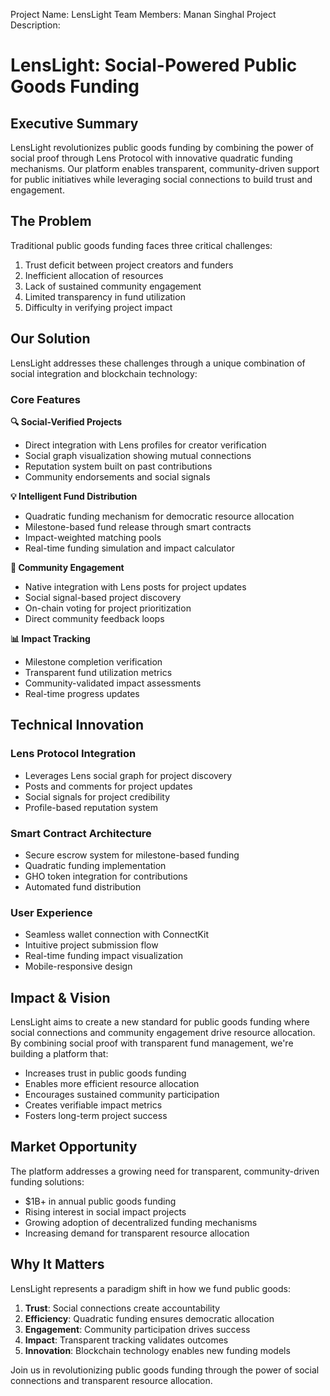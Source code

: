 Project Name: LensLight
Team Members: Manan Singhal
Project Description:
# LensLight: Social-Powered Public Goods Funding
## Executive Summary
LensLight revolutionizes public goods funding by combining the power of social proof through Lens Protocol with innovative quadratic funding mechanisms. Our platform enables transparent, community-driven support for public initiatives while leveraging social connections to build trust and engagement.

## The Problem
Traditional public goods funding faces three critical challenges:
1. Trust deficit between project creators and funders
2. Inefficient allocation of resources
3. Lack of sustained community engagement
4. Limited transparency in fund utilization
5. Difficulty in verifying project impact

## Our Solution
LensLight addresses these challenges through a unique combination of social integration and blockchain technology:

### Core Features

**🔍 Social-Verified Projects**
- Direct integration with Lens profiles for creator verification
- Social graph visualization showing mutual connections
- Reputation system built on past contributions
- Community endorsements and social signals

**💡 Intelligent Fund Distribution**
- Quadratic funding mechanism for democratic resource allocation
- Milestone-based fund release through smart contracts
- Impact-weighted matching pools
- Real-time funding simulation and impact calculator

**🤝 Community Engagement**
- Native integration with Lens posts for project updates
- Social signal-based project discovery
- On-chain voting for project prioritization
- Direct community feedback loops

**📊 Impact Tracking**
- Milestone completion verification
- Transparent fund utilization metrics
- Community-validated impact assessments
- Real-time progress updates

## Technical Innovation

### Lens Protocol Integration
- Leverages Lens social graph for project discovery
- Posts and comments for project updates
- Social signals for project credibility
- Profile-based reputation system

### Smart Contract Architecture
- Secure escrow system for milestone-based funding
- Quadratic funding implementation
- GHO token integration for contributions
- Automated fund distribution

### User Experience
- Seamless wallet connection with ConnectKit
- Intuitive project submission flow
- Real-time funding impact visualization
- Mobile-responsive design

## Impact & Vision
LensLight aims to create a new standard for public goods funding where social connections and community engagement drive resource allocation. By combining social proof with transparent fund management, we're building a platform that:

- Increases trust in public goods funding
- Enables more efficient resource allocation
- Encourages sustained community participation
- Creates verifiable impact metrics
- Fosters long-term project success

## Market Opportunity
The platform addresses a growing need for transparent, community-driven funding solutions:
- $1B+ in annual public goods funding
- Rising interest in social impact projects
- Growing adoption of decentralized funding mechanisms
- Increasing demand for transparent resource allocation

## Why It Matters
LensLight represents a paradigm shift in how we fund public goods:
1. **Trust**: Social connections create accountability
2. **Efficiency**: Quadratic funding ensures democratic allocation
3. **Engagement**: Community participation drives success
4. **Impact**: Transparent tracking validates outcomes
5. **Innovation**: Blockchain technology enables new funding models

Join us in revolutionizing public goods funding through the power of social connections and transparent resource allocation.
